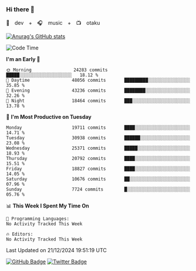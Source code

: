### Hi there 👋

🚀　dev　+　🎧　music　+　📺　otaku


[![Anurag's GitHub stats](https://github-readme-stats.vercel.app/api?username=koheitasaka&count_private=true&show_icons=true&theme=monokai)](https://github.com/koheitasaka/github-readme-stats)

<!--START_SECTION:waka-->
![Code Time](http://img.shields.io/badge/Code%20Time-1%2C161%20hrs%2023%20mins-blue)

**I'm an Early 🐤** 

```text
🌞 Morning                24283 commits       █████░░░░░░░░░░░░░░░░░░░░   18.12 % 
🌆 Daytime                48056 commits       █████████░░░░░░░░░░░░░░░░   35.85 % 
🌃 Evening                43236 commits       ████████░░░░░░░░░░░░░░░░░   32.26 % 
🌙 Night                  18464 commits       ███░░░░░░░░░░░░░░░░░░░░░░   13.78 % 
```
📅 **I'm Most Productive on Tuesday** 

```text
Monday                   19711 commits       ████░░░░░░░░░░░░░░░░░░░░░   14.71 % 
Tuesday                  30938 commits       ██████░░░░░░░░░░░░░░░░░░░   23.08 % 
Wednesday                25371 commits       █████░░░░░░░░░░░░░░░░░░░░   18.93 % 
Thursday                 20792 commits       ████░░░░░░░░░░░░░░░░░░░░░   15.51 % 
Friday                   18827 commits       ████░░░░░░░░░░░░░░░░░░░░░   14.05 % 
Saturday                 10676 commits       ██░░░░░░░░░░░░░░░░░░░░░░░   07.96 % 
Sunday                   7724 commits        █░░░░░░░░░░░░░░░░░░░░░░░░   05.76 % 
```


📊 **This Week I Spent My Time On** 

```text
💬 Programming Languages: 
No Activity Tracked This Week

🔥 Editors: 
No Activity Tracked This Week
```


 Last Updated on 21/12/2024 19:51:19 UTC
<!--END_SECTION:waka-->

[![GitHub Badge](https://img.shields.io/badge/GitHub-100000?style=for-the-badge&logo=github&logoColor=white)](https://github.com/koheitasaka)
[![Twitter Badge](https://img.shields.io/badge/Twitter-1DA1F2?style=for-the-badge&logo=twitter&logoColor=white)](https://twitter.com/sleep_asleep_)
